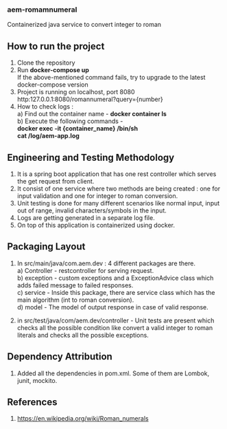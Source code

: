 ### aem-romamnumeral
Containerized java service to convert integer to roman 

## How to run the project

1) Clone the repository
2) Run <b> docker-compose up </b> <br>
   If the above-mentioned command fails, try to upgrade to the latest docker-compose version
3) Project is running on localhost, port 8080 <br>
   http:127.0.0.1:8080/romannumeral?query={number}
4) How to check logs : <br>
   a) Find out the container name - <b> docker container ls </b> <br>
   b) Execute the following commands - <br>
      <b> docker exec -it {container_name} /bin/sh </b> <br>
      <b> cat /log/aem-app.log </b>
   

## Engineering and Testing Methodology

1) It is a spring boot application that has one rest controller which serves the get request from client.
2) It consist of one service where two methods are being created : one for input validation and one for integer to roman conversion.
3) Unit testing is done for many different scenarios like normal input, input out of range, invalid characters/symbols in the input.
4) Logs are getting generated in a separate log file.
5) On top of this application is containerized using docker.

## Packaging Layout

1) In src/main/java/com.aem.dev : 4 different packages are there. <br>
   a) Controller - restcontroller for serving request. <br>
   b) exception - custom exceptions and a ExceptionAdvice class which adds failed message to failed responses. <br>
   c) service - Inside this package, there are service class which has the main algorithm (int to roman conversion). <br>
   d) model - The model of output response in case of valid response. <br>
   
2) in src/test/java/com/aem.dev/controller - Unit tests are present which checks all the possible condition like convert a valid integer to roman literals
and checks all the possible exceptions.

## Dependency Attribution

1) Added all the dependencies in pom.xml. Some of them are Lombok, junit, mockito.

## References
1) https://en.wikipedia.org/wiki/Roman_numerals
  
